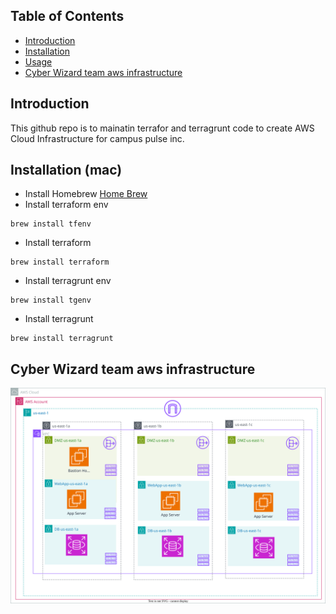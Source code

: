 ## Table of Contents
- [Introduction](#introduction)
- [Installation](#installation)
- [Usage](#usage)
- [Cyber Wizard team aws infrastructure](#Cyber)

## Introduction
This github repo is to mainatin terrafor and terragrunt code to create AWS Cloud Infrastructure for campus pulse inc.

## Installation (mac)
- Install Homebrew
[Home Brew](https://brew.sh/)
- Install terraform env
```
brew install tfenv
```

- Install terraform
```
brew install terraform
```

- Install terragrunt env
```
brew install tgenv
```

- Install terragrunt
```
brew install terragrunt
```

## Cyber Wizard team aws infrastructure
![View Architecture Diagram](docs/cyber-wizard/Three-Tier-Architecture.svg)

